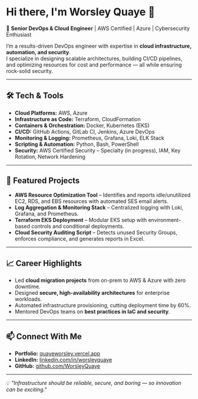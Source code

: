 # Hi there, I'm Worsley Quaye 👋

🚀 **Senior DevOps & Cloud Engineer** | AWS Certified | Azure | Cybersecurity Enthusiast

I’m a results-driven DevOps engineer with expertise in **cloud infrastructure, automation, and security**.  
I specialize in designing scalable architectures, building CI/CD pipelines, and optimizing resources for cost and performance — all while ensuring rock-solid security.

---

## 🛠 Tech & Tools
- **Cloud Platforms:** AWS, Azure
- **Infrastructure as Code:** Terraform, CloudFormation
- **Containers & Orchestration:** Docker, Kubernetes (EKS)
- **CI/CD:** GitHub Actions, GitLab CI, Jenkins, Azure DevOps
- **Monitoring & Logging:** Prometheus, Grafana, Loki, ELK Stack
- **Scripting & Automation:** Python, Bash, PowerShell
- **Security:** AWS Certified Security – Specialty (in progress), IAM, Key Rotation, Network Hardening

---

## 📌 Featured Projects
- **AWS Resource Optimization Tool** – Identifies and reports idle/unutilized EC2, RDS, and EBS resources with automated SES email alerts.
- **Log Aggregation & Monitoring Stack** – Centralized logging with Loki, Grafana, and Prometheus.
- **Terraform EKS Deployment** – Modular EKS setup with environment-based controls and conditional deployments.
- **Cloud Security Auditing Script** – Detects unused Security Groups, enforces compliance, and generates reports in Excel.

---

## 📈 Career Highlights
- Led **cloud migration projects** from on-prem to AWS & Azure with zero downtime.
- Designed **secure, high-availability architectures** for enterprise workloads.
- Automated infrastructure provisioning, cutting deployment time by 60%.
- Mentored DevOps teams on **best practices in IaC and security**.

---

## 📫 Connect With Me
- **Portfolio:** [quayeworsley.vercel.app](https://quayeworsley.vercel.app)
- **LinkedIn:** [linkedin.com/in/worsleyquaye](https://linkedin.com/in/worsleyquaye)
- **GitHub:** [github.com/WorsleyQuaye](https://github.com/WorsleyQuaye)

---

💡 *"Infrastructure should be reliable, secure, and boring — so innovation can be exciting."*


<!--
**ChocoPath/ChocoPath** is a ✨ _special_ ✨ repository because its `README.md` (this file) appears on your GitHub profile.

Here are some ideas to get you started:

- 🔭 I’m currently working on ...
- 🌱 I’m currently learning ...
- 👯 I’m looking to collaborate on ...
- 🤔 I’m looking for help with ...
- 💬 Ask me about ...
- 📫 How to reach me: ...
- 😄 Pronouns: ...
- ⚡ Fun fact: ...
-->
